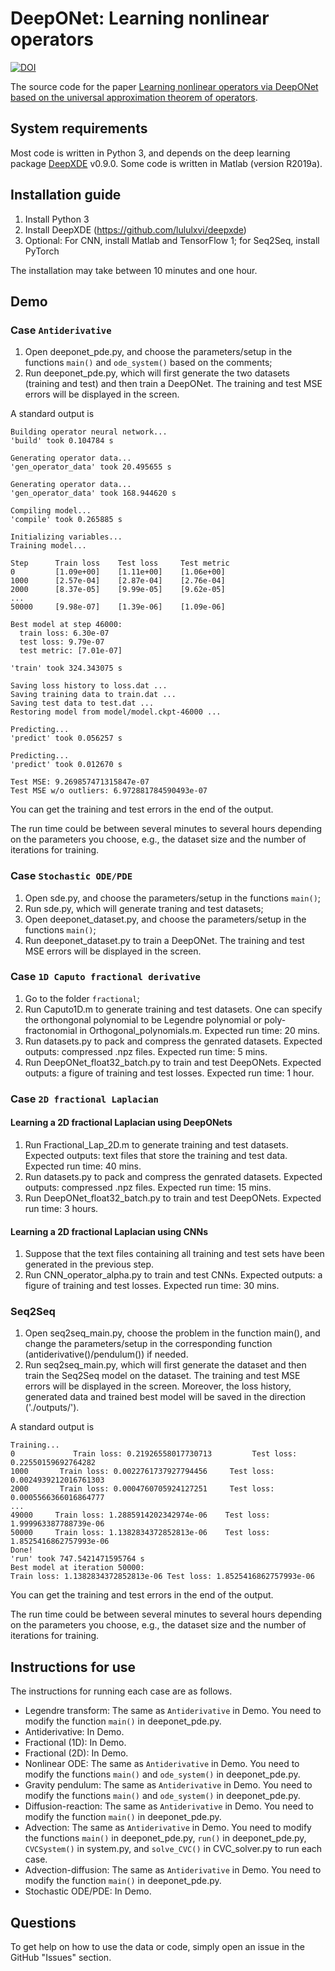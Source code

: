# DeepONet: Learning nonlinear operators

[![DOI](https://zenodo.org/badge/260069304.svg)](https://zenodo.org/badge/latestdoi/260069304)

The source code for the paper [Learning nonlinear operators via DeepONet based on the universal approximation theorem of operators](https://arxiv.org/abs/1910.03193).

## System requirements

Most code is written in Python 3, and depends on the deep learning package [DeepXDE](https://github.com/lululxvi/deepxde) v0.9.0. Some code is written in Matlab (version R2019a).

## Installation guide

1. Install Python 3
2. Install DeepXDE (https://github.com/lululxvi/deepxde)
3. Optional: For CNN, install Matlab and TensorFlow 1; for Seq2Seq, install PyTorch

The installation may take between 10 minutes and one hour.

## Demo

### Case `Antiderivative`

1. Open deeponet_pde.py, and choose the parameters/setup in the functions `main()` and `ode_system()` based on the comments;
2. Run deeponet_pde.py, which will first generate the two datasets (training and test) and then train a DeepONet. The training and test MSE errors will be displayed in the screen.

A standard output is

```
Building operator neural network...
'build' took 0.104784 s

Generating operator data...
'gen_operator_data' took 20.495655 s

Generating operator data...
'gen_operator_data' took 168.944620 s

Compiling model...
'compile' took 0.265885 s

Initializing variables...
Training model...

Step      Train loss    Test loss     Test metric
0         [1.09e+00]    [1.11e+00]    [1.06e+00]
1000      [2.57e-04]    [2.87e-04]    [2.76e-04]
2000      [8.37e-05]    [9.99e-05]    [9.62e-05]
...
50000     [9.98e-07]    [1.39e-06]    [1.09e-06]

Best model at step 46000:
  train loss: 6.30e-07
  test loss: 9.79e-07
  test metric: [7.01e-07]

'train' took 324.343075 s

Saving loss history to loss.dat ...
Saving training data to train.dat ...
Saving test data to test.dat ...
Restoring model from model/model.ckpt-46000 ...

Predicting...
'predict' took 0.056257 s

Predicting...
'predict' took 0.012670 s

Test MSE: 9.269857471315847e-07
Test MSE w/o outliers: 6.972881784590493e-07
```

You can get the training and test errors in the end of the output.

The run time could be between several minutes to several hours depending on the parameters you choose, e.g., the dataset size and the number of iterations for training.

### Case `Stochastic ODE/PDE`

1. Open sde.py, and choose the parameters/setup in the functions `main()`;
2. Run sde.py, which will generate traning and test datasets;
3. Open deeponet_dataset.py, and choose the parameters/setup in the functions `main()`;
4. Run deeponet_dataset.py to train a DeepONet. The training and test MSE errors will be displayed in the screen.

### Case `1D Caputo fractional derivative`

1. Go to the folder `fractional`;
2. Run Caputo1D.m to generate training and test datasets. One can specify the orthongonal polynomial to be Legendre polynomial or poly-fractonomial in Orthogonal_polynomials.m. Expected run time: 20 mins.
3. Run datasets.py to pack and compress the genrated datasets. Expected outputs: compressed .npz files. Expected run time: 5 mins.
4. Run DeepONet_float32_batch.py to train and test DeepONets. Expected outputs: a figure of training and test losses. Expected run time: 1 hour.

### Case `2D fractional Laplacian`

#### Learning a 2D fractional Laplacian using DeepONets

1. Run Fractional_Lap_2D.m to generate training and test datasets. Expected outputs: text files that store the training and test data. Expected run time: 40 mins.
2. Run datasets.py to pack and compress the genrated datasets. Expected outputs: compressed .npz files. Expected run time: 15 mins.
3. Run DeepONet_float32_batch.py to train and test DeepONets. Expected run time: 3 hours.

#### Learning a 2D fractional Laplacian using CNNs

1. Suppose that the text files containing all training and test sets have been generated in the previous step.
2. Run CNN_operator_alpha.py to train and test CNNs. Expected outputs: a figure of training and test losses. Expected run time: 30 mins.

### Seq2Seq

1. Open seq2seq_main.py, choose the problem in the function main(), and change the parameters/setup in the corresponding function (antiderivative()/pendulum()) if needed.
2. Run seq2seq_main.py, which will first generate the dataset and then train the Seq2Seq model on the dataset. The training and test MSE errors will be displayed in the screen. Moreover, the loss history, generated data and trained best model will be saved in the direction ('./outputs/').

A standard output is

```
Training...
0             Train loss: 0.21926558017730713         Test loss: 0.22550159692764282
1000       Train loss: 0.0022761737927794456     Test loss: 0.0024939212016761303
2000       Train loss: 0.0004760705924127251     Test loss: 0.0005566366016864777
...
49000     Train loss: 1.2885914202342974e-06    Test loss: 1.999963387788739e-06
50000     Train loss: 1.1382834372852813e-06    Test loss: 1.8525416862757993e-06
Done!
'run' took 747.5421471595764 s
Best model at iteration 50000:
Train loss: 1.1382834372852813e-06 Test loss: 1.8525416862757993e-06
```

You can get the training and test errors in the end of the output.

The run time could be between several minutes to several hours depending on the parameters you choose, e.g., the dataset size and the number of iterations for training.

## Instructions for use

The instructions for running each case are as follows.

- Legendre transform: The same as `Antiderivative` in Demo. You need to modify the function `main()` in deeponet_pde.py.
- Antiderivative: In Demo.
- Fractional (1D): In Demo.
- Fractional (2D): In Demo.
- Nonlinear ODE: The same as `Antiderivative` in Demo. You need to modify the functions `main()` and `ode_system()` in deeponet_pde.py.
- Gravity pendulum: The same as `Antiderivative` in Demo. You need to modify the functions `main()` and `ode_system()` in deeponet_pde.py.
- Diffusion-reaction: The same as `Antiderivative` in Demo. You need to modify the function `main()` in deeponet_pde.py.
- Advection: The same as `Antiderivative` in Demo. You need to modify the functions `main()` in deeponet_pde.py, `run()` in deeponet_pde.py, `CVCSystem()` in system.py, and `solve_CVC()` in CVC_solver.py to run each case.
- Advection-diffusion: The same as `Antiderivative` in Demo. You need to modify the function `main()` in deeponet_pde.py.
- Stochastic ODE/PDE: In Demo.

## Questions

To get help on how to use the data or code, simply open an issue in the GitHub "Issues" section.

